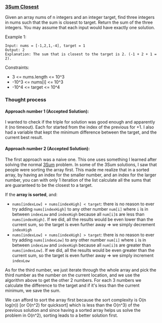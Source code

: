 ### [3Sum Closest](https://leetcode.com/submissions/detail/529112855/?from=explore&item_id=3828)

Given an array nums of n integers and an integer target, find three integers in nums such that the sum is closest to
target. Return the sum of the three integers. You may assume that each input would have exactly one solution.

Example 1:

```
Input: nums = [-1,2,1,-4], target = 1
Output: 2
Explanation: The sum that is closest to the target is 2. (-1 + 2 + 1 = 2).
```

Constraints:

* 3 <= nums.length <= 10^3
* -10^3 <= nums[i] <= 10^3
* -10^4 <= target <= 10^4

### Thought process

#### Approach number 1 (Accepted Solution):

I wanted to check if the triple for solution was good enough and apparently it (no timeout). Each for started from the
index of the previous for +1. I also had a variable that kept the minimum difference between the target, and the current
best result.

#### Approach number 2 (Accepted Solution):

The first approach was a naive one. This one uses something I learned after solving the
normal [3Sum](https://github.com/XtraSonic/Leetcode/tree/master/src/main/java/threeSum#3sum) problem. In some of the
3Sum solutions, I saw that people were sorting the array first. This made me realize that in a sorted array, by having
an index for the smaller number, and an index for the larger number, you can with only 1 iteration of the list calculate
all the sums that are guaranteed to be the closest to a target.

If the **array is sorted**, and:

* `nums[indexLow] + nums[indexHigh] < target`: there is no reason to ever try adding `nums[indexHigh]` to any other
  number `num[i]` where `i` is in between `indexLow` and `indexHigh`
  because all `num[i]`s are less than `nums[indexHigh]`. If we did, all the results would be even lower than the current
  sum, so the target is even further away => we simply decrement `indexHigh`
* `nums[indexLow] + nums[indexHigh] > target`: there is no reason to ever try adding `nums[indexLow]` to any other
  number `num[i]` where `i` is in between `indexLow` and `indexHigh`
  because all `num[i]`s are greater than `nums[indexLow]`. If we did, all the results would be even greater than the
  current sum, so the target is even further away => we simply increment `indexLow`

As for the third number, we just iterate through the whole array and pick the third number as the number on the current
location, and we use the algorithm above to get the other 2 numbers. For each 3 numbers we calculate the difference to
the target and if it's less than the current minimum, we save the sum.

We can afford to sort the array first because the sort complexity is O(n log(n)) [or O(n^2) for quicksort] which is less
than the O(n^3) of the previous solution and since having a sorted array helps us solve the problem in O(n^2), sorting
leads to a better solution first. 
